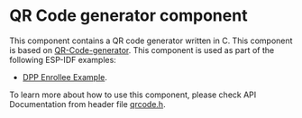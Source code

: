 # QR Code generator component

This component contains a QR code generator written in C. This component is based on [QR-Code-generator](https://github.com/nayuki/QR-Code-generator).
This component is used as part of the following ESP-IDF examples:
- [DPP Enrollee Example](https://github.com/espressif/esp-idf/tree/master/examples/wifi/wifi_easy_connect/dpp-enrollee).

To learn more about how to use this component, please check API Documentation from header file [qrcode.h](https://github.com/espressif/esp-bsp/tree/master/qrcode/include/qrcode.h).
